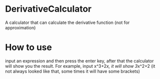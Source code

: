 # DerivativeCalculator
A calculator that can calculate the derivative function (not for approximation)

# How to use
input an expression and then press the enter key, after that the calculator will show you the result.
For example, input x^3+2*x, it will show 3*x^2+2 (it not always looked like that, some times it will have some brackets)
